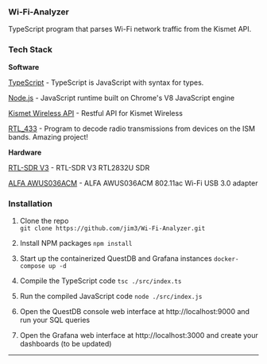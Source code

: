 ### Wi-Fi-Analyzer

TypeScript program that parses Wi-Fi network traffic from the Kismet API.

### Tech Stack

**Software**

[TypeScript](https://www.typescriptlang.org/) - TypeScript is JavaScript with syntax for types.

[Node.js](https://nodejs.org/en/) - JavaScript runtime built on Chrome's V8 JavaScript engine

[Kismet Wireless API](https://www.kismetwireless.net/docs/api) - Restful API for Kismet Wireless

[RTL_433](https://github.com/merbanan/rtl_433) - Program to decode radio transmissions from devices on the ISM bands. Amazing project!

**Hardware**

[RTL-SDR V3](https://www.rtl-sdr.com/about-rtl-sdr/) - RTL-SDR V3 RTL2832U SDR

[ALFA AWUS036ACM](https://www.alfa.com.tw/products/awus036acm?variant=39477234597960) - ALFA AWUS036ACM 802.11ac Wi-Fi USB 3.0 adapter

### Installation

1.  Clone the repo  
    `git clone https://github.com/jim3/Wi-Fi-Analyzer.git`

2.  Install NPM packages
    `npm install`

3.  Start up the containerized QuestDB and Grafana instances
    `docker-compose up -d`

4.  Compile the TypeScript code
    `tsc ./src/index.ts`

5.  Run the compiled JavaScript code
    `node ./src/index.js`

6.  Open the QuestDB console web interface at http://localhost:9000 and run your SQL queries

7.  Open the Grafana web interface at http://localhost:3000 and create your dashboards (to be updated)

---
